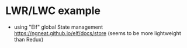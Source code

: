 # LWR/LWC example

- using "Elf" global State management https://ngneat.github.io/elf/docs/store
  (seems to be more lightweight than Redux)
